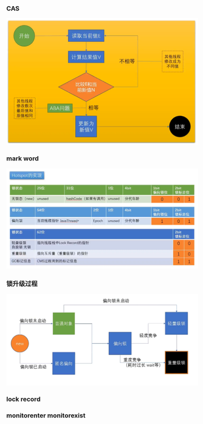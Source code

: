 ### CAS
![img_2.png](img_2.png)
### mark word
![HotSpot-64](img_1.png)
### 锁升级过程
![锁升级过程](img.png)
### lock record

### monitorenter monitorexist

